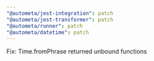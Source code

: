 ```yaml
---
"@autometa/jest-integration": patch
"@autometa/jest-transformer": patch
"@autometa/runner": patch
"@autometa/datetime": patch
---
```


Fix: Time.fromPhrase returned unbound functions
